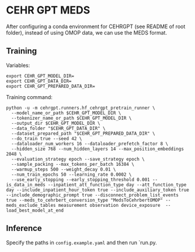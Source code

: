 # CEHR GPT MEDS

After configuring a conda environment for CEHRGPT (see README of root folder), instead of using OMOP data, we can use the MEDS format.

## Training

Variables:
```
export CEHR_GPT_MODEL_DIR=
export CEHR_GPT_DATA_DIR=
export CEHR_GPT_PREPARED_DATA_DIR=
```

Training command:
```
python -u -m cehrgpt.runners.hf_cehrgpt_pretrain_runner \
  --model_name_or_path $CEHR_GPT_MODEL_DIR \
  --tokenizer_name_or_path $CEHR_GPT_MODEL_DIR \
  --output_dir $CEHR_GPT_MODEL_DIR \
  --data_folder "$CEHR_GPT_DATA_DIR" \
  --dataset_prepared_path "$CEHR_GPT_PREPARED_DATA_DIR" \
  --do_train true --seed 42 \
  --dataloader_num_workers 16 --dataloader_prefetch_factor 8 \
  --hidden_size 768 --num_hidden_layers 14 --max_position_embeddings 2048 \
  --evaluation_strategy epoch --save_strategy epoch \
  --sample_packing --max_tokens_per_batch 16384 \
  --warmup_steps 500 --weight_decay 0.01 \
  --num_train_epochs 50 --learning_rate 0.0002 \
  --use_early_stopping --early_stopping_threshold 0.001 --is_data_in_meds --inpatient_att_function_type day --att_function_type day --include_inpatient_hour_token true --include_auxiliary_token true --include_demographic_prompt true --disconnect_problem_list_events true --meds_to_cehrbert_conversion_type "MedsToCehrbertOMOP" --meds_exclude_tables measurement observation device_exposure  --load_best_model_at_end
```

## Inference

Specify the paths in `config.example.yaml` and then run `run.py.